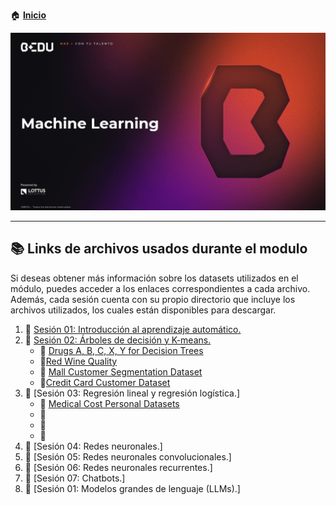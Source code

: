 🏠 [**Inicio**](../Readme.md)

<div align="center">
    <img src="../BEDU.JPG">
</div>

---


## 📚 Links de archivos usados durante el modulo

Si deseas obtener más información sobre los datasets utilizados en el módulo, puedes acceder a los enlaces correspondientes a cada archivo. Además, cada sesión cuenta con su propio directorio que incluye los archivos utilizados, los cuales están disponibles para descargar.

1. 📁 [Sesión 01: Introducción al aprendizaje automático.](../Sesión-01/)
2. 📁 [Sesión 02: Árboles de decisión y K-means.](../Sesión-02/)
   - 🔗 [Drugs A, B, C, X, Y for Decision Trees](https://www.kaggle.com/datasets/pablomgomez21/drugs-a-b-c-x-y-for-decision-trees)
   - 🔗[Red Wine Quality](https://www.kaggle.com/datasets/uciml/red-wine-quality-cortez-et-al-2009)
   - 🔗 [Mall Customer Segmentation Dataset](https://www.kaggle.com/datasets/vjchoudhary7/customer-segmentation-tutorial-in-python)
   - 🔗[Credit Card Customer Dataset](https://www.kaggle.com/datasets/aryashah2k/credit-card-customer-data)
3. 📁 [Sesión 03: Regresión lineal y regresión logística.]
   - 🔗 [Medical Cost Personal Datasets](https://www.kaggle.com/datasets/mirichoi0218/insurance)
   - 🔗 []()
   - 🔗 []()
   - 🔗 []()
4. 📁 [Sesión 04: Redes neuronales.]
5. 📁 [Sesión 05: Redes neuronales convolucionales.]
6. 📁 [Sesión 06: Redes neuronales recurrentes.]
7. 📁 [Sesión 07: Chatbots.]
8. 📁 [Sesión 01: Modelos grandes de lenguaje (LLMs).]
